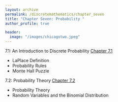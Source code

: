 ```yaml
---
layout: archive
permalink: /discretemathematics/chapter_seven
title: "Chapter Seven: Probability "
author_profile: true

header:
  image: "/images/chicagotwo.jpeg"
---
```


7.1: An Introduction to Discrete Probability
[Chapter 7.1](https://devintheengineer.com/discretemathematics/chapter_seven/section_seven_one)

- LaPlace Definition
- Probability Rules
- Monte Hall Puzzle

7.2: Probability Theory
[Chapter 7.2](https://devintheengineer.com/discretemathematics/chapter_seven/section_seven_two)

- Probability Theory
- Random Variables and the Binomial Distribution
